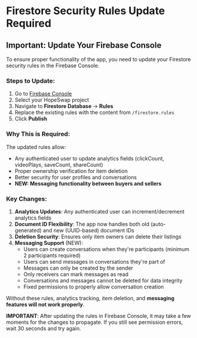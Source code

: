 # Firestore Security Rules Update Required

## Important: Update Your Firebase Console

To ensure proper functionality of the app, you need to update your Firestore security rules in the Firebase Console.

### Steps to Update:

1. Go to [Firebase Console](https://console.firebase.google.com)
2. Select your HopeSwap project
3. Navigate to **Firestore Database** → **Rules**
4. Replace the existing rules with the content from `/firestore.rules`
5. Click **Publish**

### Why This is Required:

The updated rules allow:
- Any authenticated user to update analytics fields (clickCount, videoPlays, saveCount, shareCount)
- Proper ownership verification for item deletion
- Better security for user profiles and conversations
- **NEW: Messaging functionality between buyers and sellers**

### Key Changes:

1. **Analytics Updates**: Any authenticated user can increment/decrement analytics fields
2. **Document ID Flexibility**: The app now handles both old (auto-generated) and new (UUID-based) document IDs
3. **Deletion Security**: Ensures only item owners can delete their listings
4. **Messaging Support** (NEW):
   - Users can create conversations when they're participants (minimum 2 participants required)
   - Users can send messages in conversations they're part of
   - Messages can only be created by the sender
   - Only receivers can mark messages as read
   - Conversations and messages cannot be deleted for data integrity
   - Fixed permissions to properly allow conversation creation

Without these rules, analytics tracking, item deletion, and **messaging features will not work properly**.

**IMPORTANT**: After updating the rules in Firebase Console, it may take a few moments for the changes to propagate. If you still see permission errors, wait 30 seconds and try again.